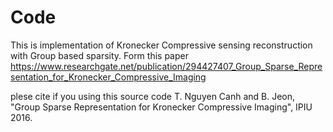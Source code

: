 # Code
This is implementation of Kronecker Compressive sensing reconstruction with Group based sparsity. 
Form this paper https://www.researchgate.net/publication/294427407_Group_Sparse_Representation_for_Kronecker_Compressive_Imaging

plese cite if you using this source code
T. Nguyen Canh and B. Jeon, "Group Sparse Representation for Kronecker Compressive Imaging", IPIU 2016. 
